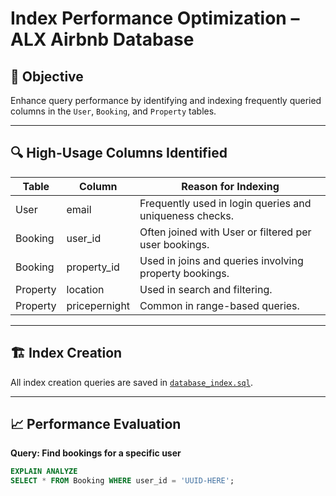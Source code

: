 # Index Performance Optimization – ALX Airbnb Database

## 🧠 Objective
Enhance query performance by identifying and indexing frequently queried columns in the `User`, `Booking`, and `Property` tables.

---

## 🔍 High-Usage Columns Identified

| Table     | Column           | Reason for Indexing                                      |
|-----------|------------------|-----------------------------------------------------------|
| User      | email            | Frequently used in login queries and uniqueness checks.  |
| Booking   | user_id          | Often joined with User or filtered per user bookings.    |
| Booking   | property_id      | Used in joins and queries involving property bookings.   |
| Property  | location         | Used in search and filtering.                            |
| Property  | pricepernight    | Common in range-based queries.                           |

---

## 🏗️ Index Creation

All index creation queries are saved in [`database_index.sql`](./database_index.sql).

---

## 📈 Performance Evaluation

**Query: Find bookings for a specific user**
```sql
EXPLAIN ANALYZE
SELECT * FROM Booking WHERE user_id = 'UUID-HERE';
